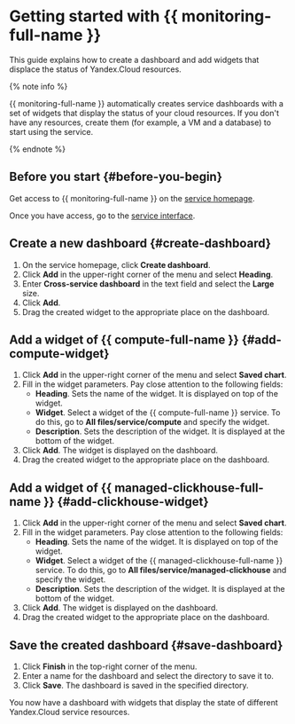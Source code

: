 # Getting started with {{ monitoring-full-name }}

This guide explains how to create a dashboard and add widgets that displace the status of Yandex.Cloud resources.

{% note info %}

{{ monitoring-full-name }} automatically creates service dashboards with a set of widgets that display the status of your cloud resources.
If you don't have any resources, create them (for example, a VM and a database) to start using the service.

{% endnote %}

## Before you start {#before-you-begin}

Get access to {{ monitoring-full-name }} on the [service homepage](https://cloud.yandex.com/services/monitoring).

Once you have access, go to the [service interface](https://monitoring.cloud.yandex.com).

## Create a new dashboard {#create-dashboard}

1. On the service homepage, click **Create dashboard**.
1. Click **Add** in the upper-right corner of the menu and select **Heading**.
1. Enter **Cross-service dashboard** in the text field and select the **Large** size.
1. Click **Add**.
1. Drag the created widget to the appropriate place on the dashboard.

## Add a widget of {{ compute-full-name }} {#add-compute-widget}

1. Click **Add** in the upper-right corner of the menu and select **Saved chart**.
1. Fill in the widget parameters. Pay close attention to the following fields:
    - **Heading**. Sets the name of the widget. It is displayed on top of the widget.
    - **Widget**. Select a widget of the {{ compute-full-name }} service. To do this, go to **All files/service/compute**
and specify the widget.
    - **Description**. Sets the description of the widget. It is displayed at the bottom of the widget.
1. Click **Add**. The widget is displayed on the dashboard.
1. Drag the created widget to the appropriate place on the dashboard.

## Add a widget of {{ managed-clickhouse-full-name }} {#add-clickhouse-widget}

1. Click **Add** in the upper-right corner of the menu and select **Saved chart**.
1. Fill in the widget parameters. Pay close attention to the following fields:
    - **Heading**. Sets the name of the widget. It is displayed on top of the widget.
    - **Widget**. Select a widget of the {{ managed-clickhouse-full-name }} service. To do this, go to **All files/service/managed-clickhouse**
and specify the widget.
    - **Description**. Sets the description of the widget. It is displayed at the bottom of the widget.
1. Click **Add**. The widget is displayed on the dashboard.
1. Drag the created widget to the appropriate place on the dashboard.

## Save the created dashboard {#save-dashboard}

1. Click **Finish** in the top-right corner of the menu.
1. Enter a name for the dashboard and select the directory to save it to.
1. Click **Save**. The dashboard is saved in the specified directory.

You now have a dashboard with widgets that display the state of different Yandex.Cloud service resources.

